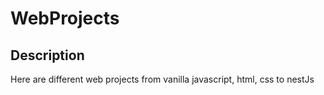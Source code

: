 # WebProjects

## Description

Here are different web projects from vanilla javascript, html, css to nestJs
